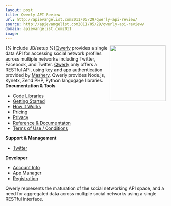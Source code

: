 ```yaml
---
layout: post
title: Qwerly API Review
url: http://apievangelist.com2011/05/29/qwerly-api-review/
source: http://apievangelist.com2011/05/29/qwerly-api-review/
domain: apievangelist.com2011
image: 
---
```

{% include JB/setup %}<a title="Qwerly" href="http://qwerly.com/"><img src="http://kinlane-productions.s3.amazonaws.com/api-evangelist/qwerly.png"  width="175" align="right" /></a><a title="Qwerly" href="http://qwerly.com/">Qwerly</a> provides a single data API for accessing social network profiles across multiple networks including Twitter, Facebook, and Twitter.
<a title="Qwerly" href="http://qwerly.com/">Qwerly</a> only offers a RESTful API, using key and app authentication provided by <a title="Mashery" href="http://blog.apievangelist.com/2011/03/04/mashape-api-service-provider/">Mashery</a>. Qwerly provides Node.js, Kynetx, Zend PHP, Python langugage libraries.
<strong>Documentation &amp; Tools</strong>
<ul>
     <li>
          <a href="http://www.apievangelist.com/ecosystem-building-blocks-detail.php?Building_Block_ID=125" target="_blank">Code Libraries</a>
     </li>
     <li>
          <a href="http://www.apievangelist.com/ecosystem-building-blocks-detail.php?Building_Block_ID=188" target="_blank">Getting Started</a>
     </li>
     <li>
          <a href="http://www.apievangelist.com/ecosystem-building-blocks-detail.php?Building_Block_ID=161" target="_blank">How it Works</a>
     </li>
     <li>
          <a href="http://www.apievangelist.com/ecosystem-building-blocks-detail.php?Building_Block_ID=191" target="_blank">Pricing</a>
     </li>
     <li>
          <a href="http://www.apievangelist.com/ecosystem-building-blocks-detail.php?Building_Block_ID=165" target="_blank">Privacy</a>
     </li>
     <li>
          <a href="http://www.apievangelist.com/ecosystem-building-blocks-detail.php?Building_Block_ID=120" target="_blank">Reference &amp; Documentaton</a>
     </li>
     <li>
          <a href="http://www.apievangelist.com/ecosystem-building-blocks-detail.php?Building_Block_ID=150" target="_blank">Terms of Use / Conditions</a>
     </li>
</ul><strong>Support &amp; Management</strong>
<ul>
     <li>
          <a href="http://www.apievangelist.com/ecosystem-building-blocks-detail.php?Building_Block_ID=159" target="_blank">Twitter</a>
     </li>
</ul><strong>Developer</strong>
<ul>
     <li>
          <a href="http://www.apievangelist.com/ecosystem-building-blocks-detail.php?Building_Block_ID=199" target="_blank">Account Info</a>
     </li>
     <li>
          <a href="http://www.apievangelist.com/ecosystem-building-blocks-detail.php?Building_Block_ID=169" target="_blank">App Manager</a>
     </li>
     <li>
          <a href="http://www.apievangelist.com/ecosystem-building-blocks-detail.php?Building_Block_ID=198" target="_blank">Registration</a>
     </li>
</ul>Qwerly represents the maturation of the social networking API space, and a need for aggregated data across multiple social networks using a single RESTful interface.
